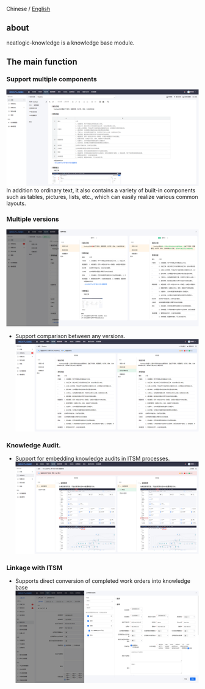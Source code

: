 Chinese / [English](README.en.md)

## about

neatlogic-knowledge is a knowledge base module.

## The main function

### Support multiple components

![img_1.png](README_IMAGES/img.png)
In addition to ordinary text, it also contains a variety of built-in components such as tables, pictures, lists, etc.,
which can easily realize various common layouts.

### Multiple versions

![img.png](README_IMAGES/img1.png)

- Support comparison between any versions.
  ![img.png](README_IMAGES/img3.png)

### Knowledge Audit.

- Support for embedding knowledge audits in ITSM processes.
  ![img.png](README_IMAGES/img4.png)

### Linkage with ITSM

- Supports direct conversion of completed work orders into knowledge base
  ![img.png](README_IMAGES/img2.png)